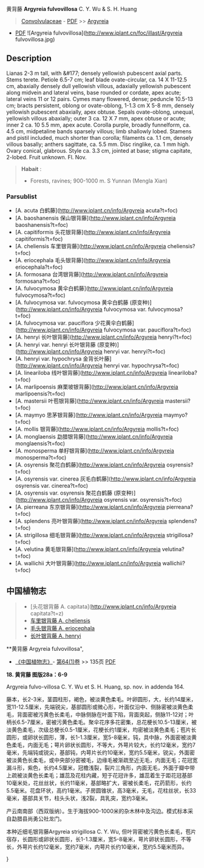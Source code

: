 黄背藤 **Argyreia fulvovillosa** C. Y. Wu & S. H. Huang

> [Convolvulaceae](http://www.iplant.cn/info/Convolvulaceae?t=foc) - [PDF](http://www.iplant.cn/foc/pdf/Convolvulaceae.pdf) >> [Argyreia](http://www.iplant.cn/info/Argyreia?t=foc)
 - [PDF](http://www.iplant.cn/foc/pdf/Argyreia.pdf)
![Argyreia fulvovillosa](http://www.iplant.cn/foc/illast/Argyreia fulvovillosa.jpg)

## Description

Lianas 2-3 m tall, with &amp;#177; densely yellowish pubescent axial parts. Stems terete. Petiole 6.5-7 cm; leaf blade ovate-circular, ca. 14 X 11-12.5 cm, abaxially densely dull yellowish villous, adaxially yellowish pubescent along midvein and lateral veins, base rounded or cordate, apex acute; lateral veins 11 or 12 pairs. Cymes many flowered, dense; peduncle 10.5-13 cm; bracts persistent, oblong or ovate-oblong, 1-1.3 cm X 5-8 mm, densely yellowish pubescent abaxially, apex obtuse. Sepals ovate-oblong, unequal, yellowish villous abaxially; outer 3 ca. 12 X 7 mm, apex obtuse or acute; inner 2 ca. 10 5.5 mm, apex acute. Corolla purple, broadly funnelform, ca. 4.5 cm, midpetaline bands sparsely villous; limb shallowly lobed. Stamens and pistil included, much shorter than corolla; filaments ca. 1.1 cm, densely villous basally; anthers sagittate, ca. 5.5 mm. Disc ringlike, ca. 1 mm high. Ovary conical, glabrous. Style ca. 3.3 cm, jointed at base; stigma capitate, 2-lobed. Fruit unknown. Fl. Nov.

> **Habait** : 
>* Forests, ravines; 900-1000 m. S Yunnan (Mengla Xian)

### Parsublist

* [A.  acuta  白鹤藤](http://www.iplant.cn/info/Argyreia acuta?t=foc)
* [A.  baoshanensis  保山银背藤](http://www.iplant.cn/info/Argyreia baoshanensis?t=foc)
* [A.  capitiformis  头花银背藤](http://www.iplant.cn/info/Argyreia capitiformis?t=foc)
* [A.  cheliensis  车里银背藤](http://www.iplant.cn/info/Argyreia cheliensis?t=foc)
* [A.  eriocephala  毛头银背藤](http://www.iplant.cn/info/Argyreia eriocephala?t=foc)
* [A.  formosana  台湾银背藤](http://www.iplant.cn/info/Argyreia formosana?t=foc)
* [A.  fulvocymosa  黄伞白鹤藤](http://www.iplant.cn/info/Argyreia fulvocymosa?t=foc)
* [A.  fulvocymosa var. fulvocymosa  黄伞白鹤藤 (原变种)](http://www.iplant.cn/info/Argyreia fulvocymosa var. fulvocymosa?t=foc)
* [A.  fulvocymosa var. pauciflora  少花黄伞白鹤藤](http://www.iplant.cn/info/Argyreia fulvocymosa var. pauciflora?t=foc)
* [A.  henryi  长叶银背藤](http://www.iplant.cn/info/Argyreia henryi?t=foc)
* [A.  henryi var. henryi  长叶银背藤 (原变种)](http://www.iplant.cn/info/Argyreia henryi var. henryi?t=foc)
* [A.  henryi var. hypochrysa  金背长叶藤](http://www.iplant.cn/info/Argyreia henryi var. hypochrysa?t=foc)
* [A.  lineariloba  线叶银背藤](http://www.iplant.cn/info/Argyreia lineariloba?t=foc)
* [A.  marlipoensis  麻栗坡银背藤](http://www.iplant.cn/info/Argyreia marlipoensis?t=foc)
* [A.  mastersii  叶苞银背藤](http://www.iplant.cn/info/Argyreia mastersii?t=foc)
* [A.  maymyo  思茅银背藤](http://www.iplant.cn/info/Argyreia maymyo?t=foc)
* [A.  mollis  银背藤](http://www.iplant.cn/info/Argyreia mollis?t=foc)
* [A.  monglaensis  勐腊银背藤](http://www.iplant.cn/info/Argyreia monglaensis?t=foc)
* [A.  monosperma  单籽银背藤](http://www.iplant.cn/info/Argyreia monosperma?t=foc)
* [A.  osyrensis  聚花白鹤藤](http://www.iplant.cn/info/Argyreia osyrensis?t=foc)
* [A.  osyrensis var. cinerea  灰毛白鹤藤](http://www.iplant.cn/info/Argyreia osyrensis var. cinerea?t=foc)
* [A.  osyrensis var. osyrensis  聚花白鹤藤 (原变种)](http://www.iplant.cn/info/Argyreia osyrensis var. osyrensis?t=foc)
* [A.  pierreana  东京银背藤](http://www.iplant.cn/info/Argyreia pierreana?t=foc)
* [A.  splendens  亮叶银背藤](http://www.iplant.cn/info/Argyreia splendens?t=foc)
* [A.  strigillosa  细毛银背藤](http://www.iplant.cn/info/Argyreia strigillosa?t=foc)
* [A.  velutina  黄毛银背藤](http://www.iplant.cn/info/Argyreia velutina?t=foc)
* [A.  wallichii  大叶银背藤](http://www.iplant.cn/info/Argyreia wallichii?t=foc)

## 中国植物志

> * [头花银背藤  A.  capitata](http://www.iplant.cn/info/Argyreia capitata?t=z)
> * [车里银背藤  A.  cheliensis](Argyreia-cheliensis-车里银背藤.md)
> * [毛头银背藤  A.  eriocephala](Argyreia-eriocephala-毛头银背藤.md)
> * [长叶银背藤  A.  henryi](Argyreia-henryi-长叶银背藤.md)

**黄背藤 Argyreia fulvovillosa",

* [《中国植物志》](http://www.iplant.cn/frps)- [第64(1)卷](http://www.iplant.cn/frps/vol/64(1)) >> 135页 [PDF](http://www.iplant.cn/frps/pdf/64(1)/135.pdf)

**18. 黄背藤 图版28a：6-9**

Argyreia fulvo-villosa C. Y. Wu et S. H. Huang, sp. nov. in addenda 164.

藤本，长2-3米，茎圆柱形，褐色，被淡黄色柔毛。叶卵圆形，大，长约14厘米，宽11-12.5厘米，先端锐尖，基部圆形或微心形，叶面仅沿中、侧脉密被淡黄色柔毛，背面密被污黄色长柔毛，中脉侧脉在叶面下陷，背面突起，侧脉11-12对；叶柄长6.5-7厘米，密被污黄色柔毛。聚伞花序多花密集，总花梗长10.5-13厘米，被淡黄色柔毛，次级总梗长0.5-1厘米，花梗长约1厘米，均密被淡黄色柔毛；苞片长圆形，或卵状长圆形，薄，长1-1.3厘米，宽5-8毫米，钝，具中脉，外面密被淡黄色柔毛，内面无毛；萼片卵状长圆形，不等大，外萼片较大，长约12毫米，宽约7毫米，先端钝或锐尖，基部钝，内萼片长约10毫米，宽约5.5毫米，锐尖，外面密被淡黄色长柔毛，或中央部分密被毛，边缘毛被渐疏至近无毛，内面无毛；花冠宽漏斗形，紫色，长约4.5厘米，冠檐浅裂，裂片三角形，内面无毛，外面于瓣中带上疏被淡黄色长柔毛；雄蕊及花柱内藏，短于花冠许多，雄蕊着生于距花冠基部10毫米处，花丝丝状，长约11毫米，基部略扩大，密被长柔毛，花药箭形，长约5.5毫米。花盘环状，高约1毫米。子房圆锥状，高3毫米，无毛，花柱丝状，长33毫米，基部具关节，柱头头状，浅2裂，具乳突，宽约3毫米。

产云南南部（西双版纳）。生于海拔900-1000米的杂木林中及沟边。模式标本采自勐腊县尚勇公社龙门。

本种近细毛银背藤Argyreia strigillosa C. Y. Wu, 但叶背密被污黄色长柔毛，苞片宿存，长圆形或卵状长圆形，长1-1.3厘米，宽5-8毫米，萼片卵状长圆形，不等长，外萼片长约12毫米，宽约7毫米，内萼片长约10毫米，宽约5.5毫米而异。

}